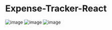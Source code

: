 # Expense-Tracker-React

![image](https://user-images.githubusercontent.com/72870423/205861404-30e519ec-1a9c-410a-8249-8d2b947df66a.png)
![image](https://user-images.githubusercontent.com/72870423/205861556-93b3c261-9740-4dfc-bae2-844874d4b47a.png)
![image](https://user-images.githubusercontent.com/72870423/205861773-c11e8637-1c61-41db-9e66-b87224539adc.png)

